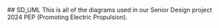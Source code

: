 # #  S D _ U M L 
 This is all of the diagrams used in our Senior Design project 2024 PEP (Promoting Electric Propulsion).
 
